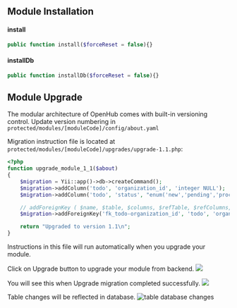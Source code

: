 ## Module Installation
#### install
```php
public function install($forceReset = false){}
```

#### installDb
```php
public function installDb($forceReset = false){}
```

## Module Upgrade
The modular architecture of OpenHub comes with built-in versioning control. Update version numbering in `protected/modules/[moduleCode]/config/about.yaml`

Migration instruction file is located at `protected/modules/[moduleCode]/upgrades/upgrade-1.1.php`:
```php
<?php
function upgrade_module_1_1($about)
{
	$migration = Yii::app()->db->createCommand();
	$migration->addColumn('todo', 'organization_id', 'integer NULL');
	$migration->addColumn('todo', 'status', "enum('new','pending','processing','done','cancel','fail') DEFAULT 'new'");

	// addForeignKey ( $name, $table, $columns, $refTable, $refColumns, $delete = null, $update = null )
	$migration->addForeignKey('fk_todo-organization_id', 'todo', 'organization_id', 'organization', 'id', 'SET NULL', 'CASCADE');

	return "Upgraded to version 1.1\n";
}
```

Instructions in this file will run automatically when you upgrade your module.

Click on Upgrade button to upgrade your module from backend.
![](https://user-images.githubusercontent.com/5336690/74012856-2a48fc80-49c6-11ea-880e-34d017d80647.png)

You will see this when Upgrade migration completed successfully.
![](https://user-images.githubusercontent.com/5336690/74012902-45b40780-49c6-11ea-84d7-849a43d41c82.png)

Table changes will be reflected in database.
![table database changes](https://user-images.githubusercontent.com/5336690/74012943-5a909b00-49c6-11ea-8b96-7e34d26185ca.png)